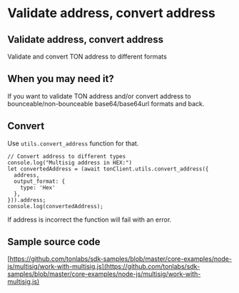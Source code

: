 # Validate address, convert address

## Validate address, convert address

Validate and convert TON address to different formats

## When you may need it?

If you want to validate TON address and/or convert address to bounceable/non-bounceable base64/base64url formats and back.

## Convert

Use `utils.convert_address` function for that.

```text
// Convert address to different types
console.log("Multisig address in HEX:")
let convertedAddress = (await tonClient.utils.convert_address({
  address,
  output_format: {
    type: 'Hex'
  },
})).address;
console.log(convertedAddress);
```

If address is incorrect the function will fail with an error.

## Sample source code

[https://github.com/tonlabs/sdk-samples/blob/master/core-examples/node-js/multisig/work-with-multisig.js](https://github.com/tonlabs/sdk-samples/blob/master/core-examples/node-js/multisig/work-with-multisig.js)

